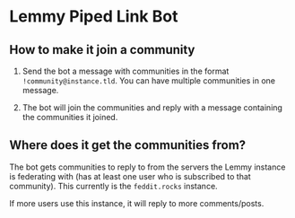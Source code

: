 # Lemmy Piped Link Bot

## How to make it join a community

1. Send the bot a message with communities in the format `!community@instance.tld`. You can have multiple communities in one message.

2. The bot will join the communities and reply with a message containing the communities it joined.

## Where does it get the communities from?

The bot gets communities to reply to from the servers the Lemmy instance is federating with (has at least one user who is subscribed to that community). This currently is the `feddit.rocks` instance.

If more users use this instance, it will reply to more comments/posts.
